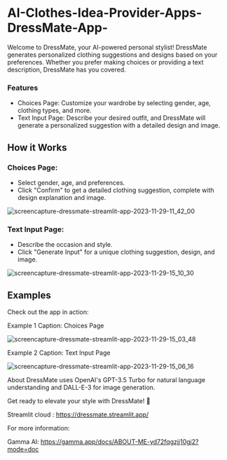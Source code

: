# AI-Clothes-Idea-Provider-Apps-DressMate-App-

Welcome to DressMate, your AI-powered personal stylist! DressMate generates personalized clothing suggestions and designs based on your preferences. Whether you prefer making choices or providing a text description, DressMate has you covered.

### Features
- Choices Page: Customize your wardrobe by selecting gender, age, clothing types, and more.
- Text Input Page: Describe your desired outfit, and DressMate will generate a personalized suggestion with a detailed design and image.

## How it Works
### Choices Page:
- Select gender, age, and preferences.
- Click "Confirm" to get a detailed clothing suggestion, complete with design explanation and image.

![screencapture-dressmate-streamlit-app-2023-11-29-11_42_00](https://github.com/Imraanjaafar/AI-Clothes-Idea-Provider-Apps-DressMate-App-/assets/151133555/240ae307-0540-4e5a-9b9a-63d297e796c3)


### Text Input Page:
- Describe the occasion and style.
- Click "Generate Input" for a unique clothing suggestion, design, and image.

![screencapture-dressmate-streamlit-app-2023-11-29-15_10_30](https://github.com/Imraanjaafar/AI-Clothes-Idea-Provider-Apps-DressMate-App-/assets/151133555/07c51ccd-037d-403f-8e1f-64922e2eeb1d)


## Examples
Check out the app in action:

Example 1
Caption: Choices Page

![screencapture-dressmate-streamlit-app-2023-11-29-15_03_48](https://github.com/Imraanjaafar/AI-Clothes-Idea-Provider-Apps-DressMate-App-/assets/151133555/7f791f26-4550-4781-a79d-d80fd9decfa1)


Example 2
Caption: Text Input Page

![screencapture-dressmate-streamlit-app-2023-11-29-15_06_16](https://github.com/Imraanjaafar/AI-Clothes-Idea-Provider-Apps-DressMate-App-/assets/151133555/5b139bcc-4c04-4fb8-af60-487d9b506c74)

About
DressMate uses OpenAI's GPT-3.5 Turbo for natural language understanding and DALL-E-3 for image generation.

Get ready to elevate your style with DressMate! 🚀

Streamlit cloud : https://dressmate.streamlit.app/

For more information:

Gamma AI: https://gamma.app/docs/ABOUT-ME-yd72fqgzjj10gj2?mode=doc
